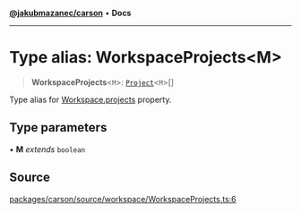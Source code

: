 [**@jakubmazanec/carson**](../README.md) • **Docs**

---

# Type alias: WorkspaceProjects\<M\>

> **WorkspaceProjects**\<`M`\>: [`Project`](../classes/Project.md)\<`M`\>[]

Type alias for [Workspace.projects](../classes/Workspace.md#projects) property.

## Type parameters

• **M** _extends_ `boolean`

## Source

[packages/carson/source/workspace/WorkspaceProjects.ts:6](https://github.com/jakubmazanec/tools/blob/bb20df5276ddb119762948adc2cda520aef09f0f/packages/carson/source/workspace/WorkspaceProjects.ts#L6)
